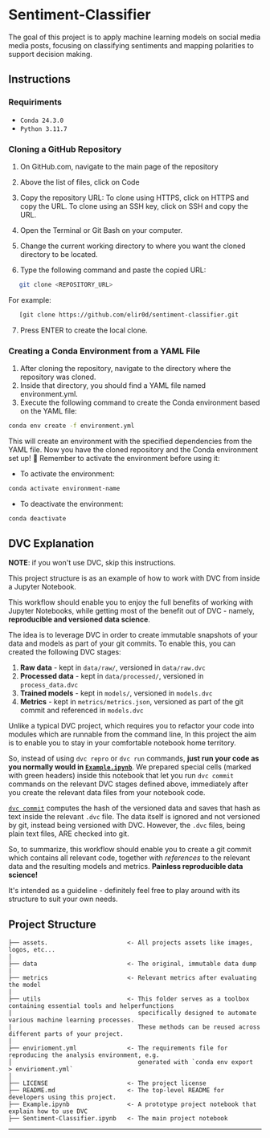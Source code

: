 # Sentiment-Classifier

The goal of this project is to apply machine learning models on social media media posts, focusing on classifying sentiments and mapping polarities to support decision making.
## Instructions

### Requiriments
- ```Conda 24.3.0```   
- ```Python 3.11.7```

### Cloning a GitHub Repository

1. On GitHub.com, navigate to the main page of the repository

2. Above the list of files, click on Code
3. Copy the repository URL:
To clone using HTTPS, click on HTTPS and copy the URL.
To clone using an SSH key, click on SSH and copy the URL.
4. Open the Terminal or Git Bash on your computer.
5. Change the current working directory to where you want the cloned directory to be located.
6. Type the following command and paste the copied URL:    
```bash
   git clone <REPOSITORY_URL>
```
For example:
```bash
   [git clone https://github.com/elir0d/sentiment-classifier.git
```
7. Press ENTER to create the local clone.
### Creating a Conda Environment from a YAML File

1. After cloning the repository, navigate to the directory where the repository was cloned.
2. Inside that directory, you should find a YAML file named environment.yml.
3. Execute the following command to create the Conda environment based on the YAML file:
```bash
conda env create -f environment.yml
```
This will create an environment with the specified dependencies from the YAML file.
Now you have the cloned repository and the Conda environment set up! 🚀 Remember to activate the environment before using it:
- To activate the environment:
```bash
conda activate environment-name
```
- To deactivate the environment:
```bash
conda deactivate
```

## DVC Explanation

**NOTE**: if you won't use DVC, skip this instructions.

This project structure is as an example of how to work with DVC from inside a Jupyter Notebook.

This workflow should enable you to enjoy the full benefits of working with Jupyter Notebooks, while getting most of the benefit out of DVC - 
namely, **reproducible and versioned data science**.


The idea is to leverage DVC in order to create immutable snapshots of your data and models as part of your git commits.
To enable this, you can created the following DVC stages:
1. **Raw data** - kept in `data/raw/`, versioned in `data/raw.dvc` 
2. **Processed data** - kept in `data/processed/`, versioned in `process_data.dvc` 
3. **Trained models** - kept in `models/`, versioned in `models.dvc` 
4. **Metrics** - kept in `metrics/metrics.json`, versioned as part of the git commit and referenced in `models.dvc`

Unlike a typical DVC project, which requires you to refactor your code into modules which are runnable from the command line,
In this project the aim is to enable you to stay in your comfortable notebook home territory.

So, instead of using `dvc repro` or `dvc run` commands, **just run your code as you normally would in [`Example.ipynb`](/Example.ipynb)**. 
We prepared special cells (marked with green headers) inside this notebook that let you run `dvc commit` commands on the relevant
DVC stages defined above, immediately after you create the relevant data files from your notebook code.

[`dvc commit`](https://dvc.org/doc/commands-reference/commit) computes the hash of the versioned data and saves that hash
as text inside the relevant `.dvc` file. The data itself is ignored and not versioned by git, instead being versioned with DVC.
However, the `.dvc` files, being plain text files, ARE checked into git.

So, to summarize, this workflow should enable you to create a git commit which contains all relevant code, together with
*references* to the relevant data and the resulting models and metrics. **Painless reproducible data science!**

It's intended as a guideline - definitely feel free to play around with its structure to suit your own needs.

## Project Structure
```
├── assets.                      <- All projects assets like images, logos, etc...
|
├── data                         <- The original, immutable data dump
|
├── metrics                      <- Relevant metrics after evaluating the model
|
├── utils                        <- This folder serves as a toolbox containing essential tools and helperfunctions 
|                                   specifically designed to automate various machine learning processes. 
|                                   These methods can be reused across different parts of your project.
|
├── envirioment.yml              <- The requirements file for reproducing the analysis environment, e.g.
│                                   generated with `conda env export  > envirioment.yml`
│
├── LICENSE                      <- The project license
├── README.md                    <- The top-level README for developers using this project.
├── Example.ipynb                <- A prototype project notebook that explain how to use DVC
├── Sentiment-Classifier.ipynb   <- The main project notebook
```
---
